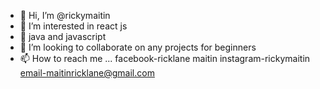 - 👋 Hi, I’m @rickymaitin
- 👀 I’m interested in react js
- 🌱 java and javascript
- 💞️ I’m looking to collaborate on any projects for beginners
- 📫 How to reach me ...
facebook-ricklane maitin
instagram-rickymaitin
email-maitinricklane@gmail.com

<!---
rickymaitin/rickymaitin is a ✨ special ✨ repository because its `README.md` (this file) appears on your GitHub profile.
You can click the Preview link to take a look at your changes.
--->
